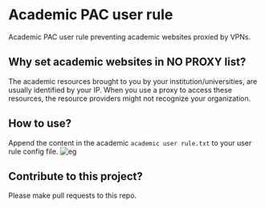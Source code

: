 # Academic PAC user rule
Academic PAC user rule preventing academic websites proxied by VPNs.

## Why set academic websites in NO PROXY list?

The academic resources brought to you by your institution/universities, are usually identified by your IP. When you use a proxy to access these resources, the resource providers might not recognize your organization.

## How to use?
Append the content in the academic `academic user rule.txt` to your user rule config file.
![eg](https://s1.ax1x.com/2020/06/17/NAIIXj.md.png)

## Contribute to this project?
Please make pull requests to this repo.
